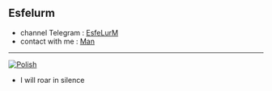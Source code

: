## Esfelurm

- channel Telegram : <a href="https://t.me/esfelurm">EsfeLurM</a>
- contact with me : <a href="esfelurm@yahoo.com">Man</a>
--------------------------
<a href="https://t.me/esfelurm"><img src="https://i.ibb.co/R3CmQGq/Polish.jpg" alt="Polish" border="0"></a>
- I will roar in silence 
